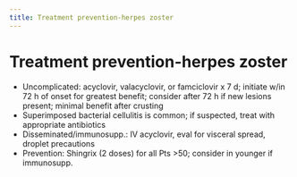 ```yaml
---
title: Treatment prevention-herpes zoster
---
```

# Treatment prevention-herpes zoster

* Uncomplicated: acyclovir, valacyclovir, or famciclovir x 7 d; initiate w/in 72 h of onset for greatest benefit; consider after 72 h if new lesions present; minimal benefit after crusting
* Superimposed bacterial cellulitis is common; if suspected, treat with appropriate antibiotics
* Disseminated/immunosupp.: IV acyclovir, eval for visceral spread, droplet precautions
* Prevention: Shingrix (2 doses) for all Pts >50; consider in younger if immunosupp.
